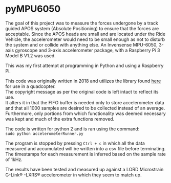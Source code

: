 # pyMPU6050

The goal of this project was to measure the forces undergone by a track guided APOS system (Absolute Positioning) to ensure that the forces are acceptable. Since the APOS heads are small and are located under the Ride Vehicle, the accelerometer would need to be small enough as not to disturb the system and or collide with anything else. An Invensense MPU-6050, 3-axis gyroscope and 3-axis accelerometer package, with a Raspberry Pi 3 Model B V1.2 was used.

This was my first attempt at programming in Python and using a Raspberry Pi.

This code was originally written in 2018 and utilizes the library found [here](https://github.com/PiStuffing/Quadcopter/tree/master) for use in a quadcopter. \
The copyright message as per the original code is left intact to reflect its use. \
It alters it in that the FIFO buffer is needed only to store accelerometer data and that all 1000 samples are desired to be collected instead of an average. Furthermore, only portions from which functionality was deemed necessary was kept and much of the extra functions removed.

The code is written for python 2 and is ran using the command: \
`sudo python accelerometerRunner.py`

The program is stopped by pressing `Ctrl + c` in which all the data measured and accumulated will be written into a csv file before terminating. \
The timestamps for each measurement is inferred based on the sample rate of 1kHz.

The results have been tested and measured up against a LORD Microstrain G-Link® -LXRS® accelerometer in which they seem to match up.

